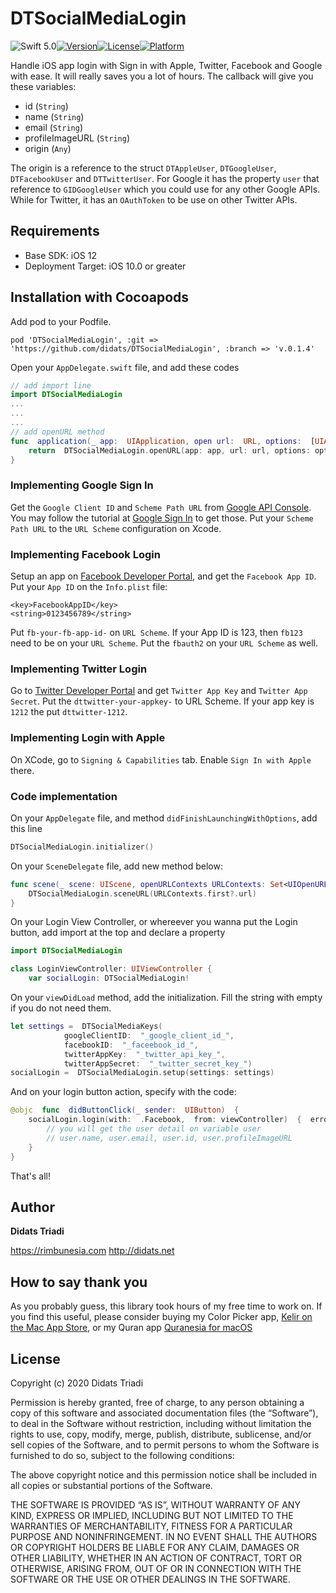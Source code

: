 
# DTSocialMediaLogin

![Swift 5.0](https://img.shields.io/badge/Swift-5.0-orange.svg)[![Version](https://img.shields.io/cocoapods/v/DTSocialMediaLogin.svg?style=flat)](http://cocoapods.org/pods/DTSocialMediaLogin)[![License](https://img.shields.io/cocoapods/l/DTSocialMediaLogin.svg?style=flat)](http://cocoapods.org/pods/DTSocialMediaLogin)[![Platform](https://img.shields.io/cocoapods/p/DTSocialMediaLogin?style=flat)](http://cocoapods.org/pods/DTSocialMediaLogin)

Handle iOS app login with Sign in with Apple, Twitter, Facebook and Google with ease. It will really saves you a lot of hours. The callback will give you these variables:

* id (`String`)
* name (`String`)
* email (`String`)
* profileImageURL (`String`)
* origin (`Any`)

The origin is a reference to the struct `DTAppleUser`, `DTGoogleUser`, `DTFacebookUser` and `DTTwitterUser`. For Google it has the property `user` that reference to `GIDGoogleUser` which you could use for any other Google APIs. While for Twitter, it has an `OAuthToken` to be use on other Twitter APIs.

## Requirements
* Base SDK: iOS 12
* Deployment Target: iOS 10.0 or greater

## Installation with Cocoapods

Add pod to your Podfile.
```
pod 'DTSocialMediaLogin', :git => 'https://github.com/didats/DTSocialMediaLogin', :branch => 'v.0.1.4'
```

Open your `AppDelegate.swift` file, and add these codes
```swift
// add import line
import DTSocialMediaLogin
...
...
...
// add openURL method
func  application(_ app:  UIApplication, open url:  URL, options:  [UIApplication.OpenURLOptionsKey  :  Any]  =  [:])  ->  Bool  {
	return  DTSocialMediaLogin.openURL(app: app, url: url, options: options) 
}
```

### Implementing Google Sign In
Get the `Google Client ID` and `Scheme Path URL` from [Google API Console](https://console.developers.google.com/). You may follow the tutorial at [Google Sign In](https://developers.google.com/identity/sign-in/ios/) to get those. Put your `Scheme Path URL` to the `URL Scheme` configuration on Xcode.

### Implementing Facebook Login
Setup an app on [Facebook Developer Portal](https://facebook.com/developer), and get the `Facebook App ID`. Put your `App ID` on the `Info.plist` file:
```
<key>FacebookAppID</key>
<string>0123456789</string>
```

Put `fb-your-fb-app-id-` on `URL Scheme`. If your App ID is 123, then `fb123` need to be on your `URL Scheme`. Put the `fbauth2` on your `URL Scheme` as well.

### Implementing Twitter Login
Go to [Twitter Developer Portal](https://developer.twitter.com/) and get `Twitter App Key` and `Twitter App Secret`. Put the `dttwitter-your-appkey-` to URL Scheme. If your app key is `1212` the put `dttwitter-1212`.

### Implementing Login with Apple
On XCode, go to `Signing & Capabilities` tab. Enable `Sign In with Apple` there.

### Code implementation
On your `AppDelegate` file, and method `didFinishLaunchingWithOptions`, add this line
```swift
DTSocialMediaLogin.initializer()
```

On your `SceneDelegate` file, add new method below:
```swift
func scene(_ scene: UIScene, openURLContexts URLContexts: Set<UIOpenURLContext>) {
    DTSocialMediaLogin.sceneURL(URLContexts.first?.url)
}
```

On your Login View Controller, or whereever you wanna put the Login button, add import at the top and declare a property
```swift
import DTSocialMediaLogin

class LoginViewController: UIViewController {
	var socialLogin: DTSocialMediaLogin!
```

On your `viewDidLoad` method, add the initialization. Fill the string with empty if you do not need them.

```swift
let settings =  DTSocialMediaKeys(
			googleClientID:  "_google_client_id_", 
			facebookID:  "_faceebook_id_", 
			twitterAppKey:  "_twitter_api_key_", 
			twitterAppSecret:  "_twitter_secret_key_") 
socialLogin =  DTSocialMediaLogin.setup(settings: settings)
```

And on your login button action, specify with the code:
```swift
@objc  func  didButtonClick(_ sender:  UIButton)  {
	socialLogin.login(with:  .Facebook,  from: viewController)  {  error, user  in  
		// you will get the user detail on variable user  
		// user.name, user.email, user.id, user.profileImageURL  
	}  
}
```

That's all!

## Author

**Didats Triadi**

https://rimbunesia.com
http://didats.net

  

## How to say thank you

As you probably guess, this library took hours of my free time to work on. If you find this useful, please consider buying my Color Picker app, [‎Kelir on the Mac App Store](https://apps.apple.com/us/app/kelir-pro/id1186597992?mt=12), or my Quran app [Quranesia for macOS](https://rimbunesia.com/apps/quranesia-mac)

## License

Copyright (c) 2020 Didats Triadi

Permission is hereby granted, free of charge, to any person obtaining a copy of this software and associated documentation files (the “Software”), to deal in the Software without restriction, including without limitation the rights to use, copy, modify, merge, publish, distribute, sublicense, and/or sell copies of the Software, and to permit persons to whom the Software is furnished to do so, subject to the following conditions:

The above copyright notice and this permission notice shall be included in all copies or substantial portions of the Software.

THE SOFTWARE IS PROVIDED “AS IS”, WITHOUT WARRANTY OF ANY KIND, EXPRESS OR IMPLIED, INCLUDING BUT NOT LIMITED TO THE WARRANTIES OF MERCHANTABILITY, FITNESS FOR A PARTICULAR PURPOSE AND NONINFRINGEMENT. IN NO EVENT SHALL THE AUTHORS OR COPYRIGHT HOLDERS BE LIABLE FOR ANY CLAIM, DAMAGES OR OTHER LIABILITY, WHETHER IN AN ACTION OF CONTRACT, TORT OR OTHERWISE, ARISING FROM, OUT OF OR IN CONNECTION WITH THE SOFTWARE OR THE USE OR OTHER DEALINGS IN THE SOFTWARE.
